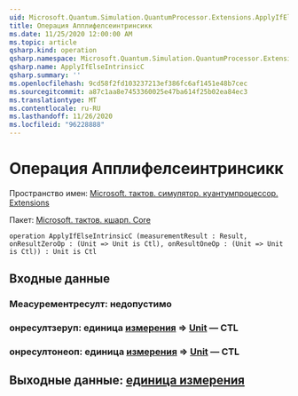 ```yaml
---
uid: Microsoft.Quantum.Simulation.QuantumProcessor.Extensions.ApplyIfElseIntrinsicC
title: Операция Апплифелсеинтринсикк
ms.date: 11/25/2020 12:00:00 AM
ms.topic: article
qsharp.kind: operation
qsharp.namespace: Microsoft.Quantum.Simulation.QuantumProcessor.Extensions
qsharp.name: ApplyIfElseIntrinsicC
qsharp.summary: ''
ms.openlocfilehash: 9cd58f2fd103237213ef386fc6af1451e48b7cec
ms.sourcegitcommit: a87c1aa8e7453360025e47ba614f25b02ea84ec3
ms.translationtype: MT
ms.contentlocale: ru-RU
ms.lasthandoff: 11/26/2020
ms.locfileid: "96228888"
---
```

# <a name="applyifelseintrinsicc-operation"></a>Операция Апплифелсеинтринсикк

Пространство имен: [Microsoft. тактов. симулятор. куантумпроцессор. Extensions](xref:Microsoft.Quantum.Simulation.QuantumProcessor.Extensions)

Пакет: [Microsoft. тактов. кшарп. Core](https://nuget.org/packages/Microsoft.Quantum.QSharp.Core)




```qsharp
operation ApplyIfElseIntrinsicC (measurementResult : Result, onResultZeroOp : (Unit => Unit is Ctl), onResultOneOp : (Unit => Unit is Ctl)) : Unit is Ctl
```


## <a name="input"></a>Входные данные

### <a name="measurementresult--__invalidresult__"></a>Меасурементресулт: __недопустимо <Result>__




### <a name="onresultzeroop--unit--unit--is-ctl"></a>онресултзеруп: единица [измерения](xref:microsoft.quantum.lang-ref.unit) => [Unit](xref:microsoft.quantum.lang-ref.unit) — CTL




### <a name="onresultoneop--unit--unit--is-ctl"></a>онресултонеоп: единица [измерения](xref:microsoft.quantum.lang-ref.unit) => [Unit](xref:microsoft.quantum.lang-ref.unit) — CTL





## <a name="output--unit"></a>Выходные данные: [единица измерения](xref:microsoft.quantum.lang-ref.unit)

